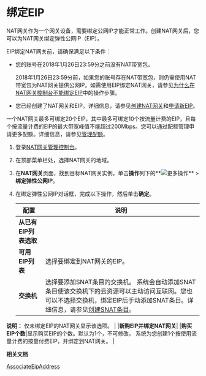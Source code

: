 # 绑定EIP

NAT网关作为一个网关设备，需要绑定公网IP才能正常工作。创建NAT网关后，您可以为NAT网关绑定弹性公网IP（EIP）。

EIP绑定NAT网关前，请确保满足以下条件：

-   您的账号在2018年1月26日23:59分之前没有NAT带宽包。

    2018年1月26日23:59分前，如果您的账号存在NAT带宽包，则仍需使用NAT带宽包为NAT网关提供公网IP。如需使用EIP绑定NAT网关，请参见[为什么在NAT网关控制台不能绑定EIP](/intl.zh-CN/常见问题/EIP绑定NAT网关相关问题.md)中的操作步骤。

-   您已经创建了NAT网关和EIP。详细信息，请参见[创建NAT网关](/intl.zh-CN/NAT网关实例/创建NAT网关.md)和[申请新EIP](/intl.zh-CN/用户指南/申请EIP/申请新EIP.md)。

一个NAT网关最多可绑定20个EIP，其中最多可绑定10个按流量计费的EIP，且每个按流量计费的EIP的最大带宽峰值不能超过200Mbps。您可以通过配额管理申请更多配额。详细信息，请参见[管理配额](/intl.zh-CN/通用配置/管理配额.md)。

1.  登录[NAT网关管理控制台](https://vpc.console.aliyun.com/nat)。

2.  在顶部菜单栏处，选择NAT网关的地域。

3.  在**NAT网关**页面，找到目标NAT网关实例，单击**操作**列下的**![更多操作](https://static-aliyun-doc.oss-cn-hangzhou.aliyuncs.com/assets/img/zh-CN/2081359951/p103337.png)** \> **绑定弹性公网IP**。

4.  在绑定弹性公网IP对话框，完成以下操作，然后单击**确定**。

    |配置|说明|
    |--|--|
    |**从已有EIP列表选取**|
    |**可用EIP列表**|选择要绑定到NAT网关的EIP。|
    |**交换机**|选择要添加SNAT条目的交换机。 系统会自动添加SNAT条目使该交换机下的云资源可以主动访问互联网。您也可以不选择交换机，绑定EIP后手动添加SNAT条目。详细信息，请参见[创建SNAT条目](/intl.zh-CN/SNAT/创建SNAT条目.md)。

**说明：** 仅未绑定EIP的NAT网关显示该选项。 |
    |**新购EIP并绑定NAT网关**|
    |**购买EIP个数**|显示购买EIP的个数。默认为1个，不可修改。 系统为您创建1个按使用流量计费的按量付费EIP，并绑定到NAT网关。 |


**相关文档**  


[AssociateEipAddress](/intl.zh-CN/API参考/弹性公网IP/AssociateEipAddress.md)


